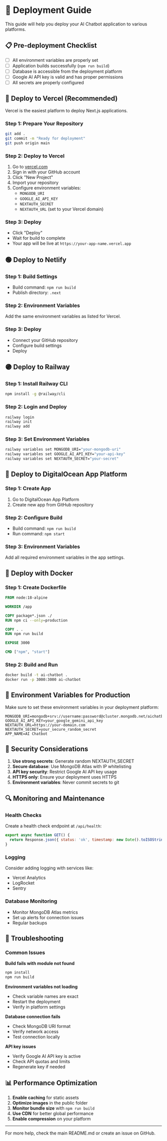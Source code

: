 # 🚀 Deployment Guide

This guide will help you deploy your AI Chatbot application to various platforms.

## 📋 Pre-deployment Checklist

- [ ] All environment variables are properly set
- [ ] Application builds successfully (`npm run build`)
- [ ] Database is accessible from the deployment platform
- [ ] Google AI API key is valid and has proper permissions
- [ ] All secrets are properly configured

## 🔵 Deploy to Vercel (Recommended)

Vercel is the easiest platform to deploy Next.js applications.

### Step 1: Prepare Your Repository
```bash
git add .
git commit -m "Ready for deployment"
git push origin main
```

### Step 2: Deploy to Vercel
1. Go to [vercel.com](https://vercel.com)
2. Sign in with your GitHub account
3. Click "New Project"
4. Import your repository
5. Configure environment variables:
   - `MONGODB_URI`
   - `GOOGLE_AI_API_KEY`
   - `NEXTAUTH_SECRET`
   - `NEXTAUTH_URL` (set to your Vercel domain)

### Step 3: Deploy
- Click "Deploy"
- Wait for build to complete
- Your app will be live at `https://your-app-name.vercel.app`

## 🟢 Deploy to Netlify

### Step 1: Build Settings
- Build command: `npm run build`
- Publish directory: `.next`

### Step 2: Environment Variables
Add the same environment variables as listed for Vercel.

### Step 3: Deploy
- Connect your GitHub repository
- Configure build settings
- Deploy

## 🟣 Deploy to Railway

### Step 1: Install Railway CLI
```bash
npm install -g @railway/cli
```

### Step 2: Login and Deploy
```bash
railway login
railway init
railway add
```

### Step 3: Set Environment Variables
```bash
railway variables set MONGODB_URI="your-mongodb-uri"
railway variables set GOOGLE_AI_API_KEY="your-api-key"
railway variables set NEXTAUTH_SECRET="your-secret"
```

## 🔴 Deploy to DigitalOcean App Platform

### Step 1: Create App
1. Go to DigitalOcean App Platform
2. Create new app from GitHub repository

### Step 2: Configure Build
- Build command: `npm run build`
- Run command: `npm start`

### Step 3: Environment Variables
Add all required environment variables in the app settings.

## 🐳 Deploy with Docker

### Step 1: Create Dockerfile
```dockerfile
FROM node:18-alpine

WORKDIR /app

COPY package*.json ./
RUN npm ci --only=production

COPY . .
RUN npm run build

EXPOSE 3000

CMD ["npm", "start"]
```

### Step 2: Build and Run
```bash
docker build -t ai-chatbot .
docker run -p 3000:3000 ai-chatbot
```

## 🔧 Environment Variables for Production

Make sure to set these environment variables in your deployment platform:

```env
MONGODB_URI=mongodb+srv://username:password@cluster.mongodb.net/aichatbot
GOOGLE_AI_API_KEY=your_google_gemini_api_key
NEXTAUTH_URL=https://your-domain.com
NEXTAUTH_SECRET=your_secure_random_secret
APP_NAME=AI Chatbot
```

## 🔐 Security Considerations

1. **Use strong secrets**: Generate random NEXTAUTH_SECRET
2. **Secure database**: Use MongoDB Atlas with IP whitelisting
3. **API key security**: Restrict Google AI API key usage
4. **HTTPS only**: Ensure your deployment uses HTTPS
5. **Environment variables**: Never commit secrets to git

## 🔍 Monitoring and Maintenance

### Health Checks
Create a health check endpoint at `/api/health`:

```javascript
export async function GET() {
  return Response.json({ status: 'ok', timestamp: new Date().toISOString() });
}
```

### Logging
Consider adding logging with services like:
- Vercel Analytics
- LogRocket
- Sentry

### Database Monitoring
- Monitor MongoDB Atlas metrics
- Set up alerts for connection issues
- Regular backups

## 🐛 Troubleshooting

### Common Issues

**Build fails with module not found**
```bash
npm install
npm run build
```

**Environment variables not loading**
- Check variable names are exact
- Restart the deployment
- Verify in platform settings

**Database connection fails**
- Check MongoDB URI format
- Verify network access
- Test connection locally

**API key issues**
- Verify Google AI API key is active
- Check API quotas and limits
- Regenerate key if needed

## 📊 Performance Optimization

1. **Enable caching** for static assets
2. **Optimize images** in the public folder
3. **Monitor bundle size** with `npm run build`
4. **Use CDN** for better global performance
5. **Enable compression** on your platform

---

For more help, check the main README.md or create an issue on GitHub.
